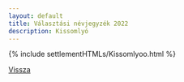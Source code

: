 ```yaml
---
layout: default
title: Választási névjegyzék 2022
description: Kissomlyó
---
```


{% include settlementHTMLs/Kissomlyoo.html %}

[Vissza](../)